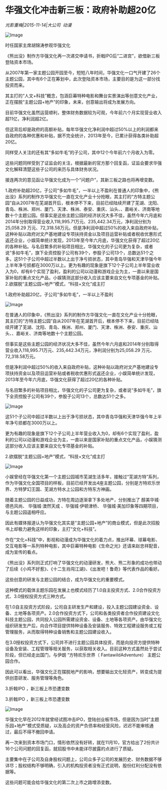 # 华强文化冲击新三板：政府补助超20亿

*光影重梅|2015-11-14|大公司 
                                                动漫*

![Image](http://si1.go2yd.com/get-image/0L0jLUaGdTU)

时任国家主席胡锦涛参观华强文化

《熊出没》制作方华强文化再一次递交申请书，折戟IPO后“二进宫”，欲借新三板登陆资本市场。

从2007年第一家主题公园开园至今，短短八年时间，华强文化一口气开建了26个主题公园，其中有6个正在筹划中，此次登陆资本市场，主要目的是为这一部分找投资而来。

其主打的“人文+科技”概念，包涵巨幕特种电影和舞台实景演出等创意文化产业，正在摆脱“主题公园+地产”的印象，未来，创意输出将成为发展方向。

目前华强文化虽然运营顺利，整体财务数据较为可观，今年前六个月实现营业收入超11亿，净利润超2亿。

但这背后却是政府的高额补贴，每年华强文化净利润中超过50%以上的利润都来自政府的各种优惠和补贴，据不完全统计，2013年至今，已累计获得各类补助超20亿。

同样受人关注的还有其“多如牛毛”的子公司，其中12个今年前六个月收入为零。

这些问题同样受到了证监会的关注，根据最新的官方那个回复函，证监会要求华强文化解释清楚这些子公司的来历与具体财务状况。

接连两次的意见函让华强文化成为一个“问题户”，其新三板之路也将再增变数。

1.政府补助超20亿，子公司“多如牛毛”，一半以上不盈利在普通人的印象中，《熊出没》系列的制作方华强文化一直在文化产业十分抢眼，其主打的“方特主题公园”自从2007年在芜湖首开后，根本停不下来，目前已经陆续开建了芜湖、沈阳、青岛、株洲、郑州、厦门、天津、株洲、泰安、重庆、汕头、、嘉峪关、济南等地数十个主题公园。但事实是这些主题公园的经济状况大多不佳，虽然今年六月底和2014年分别取得营业收入118,995.71万元、235,442.34万元，净利润分别为25,058.29 万元、72,318.58万元。但是净利润中超过50%的收入来自政府补贴，这种补贴以政府对文产基地建设专项扶持资金以及项目运营补贴或者税收优惠形式返还企业，小娱简单统计发现，2013年至今年六月底，华强文化获得了超过20亿的各种补贴。与名目繁多的补贴项目相比，华强文化的子公司更为复杂，或者说“多如牛毛”，旗下全资控股子公司有39个，参股子公司13个，总数达51个之多。这51个子公司中超过半数以上出于净亏损状态，其中青岛华强和天津华强今年上半年净亏损都在3000万以上。更为有趣的现象是旗下12个子公司上半年营业收入为0，却有6个实现了盈利，盈利的公司以动漫和游戏企业为主，一直以来是国家补贴的重点文化产品，小娱猜测这部分收入应该主要来自文化专项基金的补贴。2.欲摆脱“主题公园+地产”模式，“科技+文化”成主打

1.政府补助超20亿，子公司“多如牛毛”，一半以上不盈利

![Image](http://si1.go2yd.com/get-image/0L0jLS9uDAG)

在普通人的印象中，《熊出没》系列的制作方华强文化一直在文化产业十分抢眼，其主打的“方特主题公园”自从2007年在芜湖首开后，根本停不下来，目前已经陆续开建了芜湖、沈阳、青岛、株洲、郑州、厦门、天津、株洲、泰安、重庆、汕头、、嘉峪关、济南等地数十个主题公园。

但事实是这些主题公园的经济状况大多不佳，虽然今年六月底和2014年分别取得营业收入118,995.71万元、235,442.34万元，净利润分别为25,058.29 万元、72,318.58万元。

但是净利润中超过50%的收入来自政府补贴，这种补贴以政府对文产基地建设专项扶持资金以及项目运营补贴或者税收优惠形式返还企业，小娱简单统计发现，2013年至今年六月底，华强文化获得了超过20亿的各种补贴。

与名目繁多的补贴项目相比，华强文化的子公司更为复杂，或者说“多如牛毛”，旗下全资控股子公司有39个，参股子公司13个，总数达51个之多。

![Image](http://si1.go2yd.com/get-image/0L0jLW8nQci)

这51个子公司中超过半数以上出于净亏损状态，其中青岛华强和天津华强今年上半年净亏损都在3000万以上。

更为有趣的现象是旗下12个子公司上半年营业收入为0，却有6个实现了盈利，盈利的公司以动漫和游戏企业为主，一直以来是国家补贴的重点文化产品，小娱猜测这部分收入应该主要来自文化专项基金的补贴。

2.欲摆脱“主题公园+地产”模式，“科技+文化”成主打

![Image](http://si1.go2yd.com/get-image/0L0jLTTYMuu)

小娱曾经在华强文化第一个主题公园城市芜湖生活多年，接触过“芜湖方特”系列，作为华强文化全国项目的样板，目前已经开发出4座主题公园，分别是方特欢乐世界、方特梦幻王国、芜湖方特水上公园和方特东方神画。

随着主题公园的日益成功，方特在周边逐渐拿下多处地产，分别推出了 醇美华城·德邑风尚、 华强城·澳然天成 、华强城·伊顿津桥、 华强城·美加印象等四期项目，与主题公园遥相呼应。

因此有媒体报道认为华强文化其实是“主题公园+地产”的商业模式，但是此次招股书上却极力避免这样的印象，主打“文化+科技”。

作在“文化+科技”中，影视和动漫成为华强文化的着力点，推出环幕、球幕电影、交互电影等一系列特种电影，其中巨幕特种电影《生命之光》还请来赵忠祥配音，成为宣传的看点。

《熊出没》系列则正式打响了华强文化的动漫研发，熊大、熊二形象的成功也带动了后续《小鸡不好惹》、《十二生肖闯江湖》、《出发吧！鲁奇》等代表作品的看好。

这些创意的研发与主题公园的结合，成为华强文化的重要模式。

这种模式的载体主题乐园在发展上也模式经历了1.0自主投资方式、2.0合作投资方式、3.0授权投资方式三种方式。

在1.0自主投资方式阶段，公司自主研发生产和建设，投入主题公园建设资金、设备、土地等各项资产。2.0合作投资方式下，公司和各类投资者合作投资建设文化科技主题公园，共同投入公园所需建设资金、设备、土地等各项资产。由华强文化组织研发生产后，向合作项目提供特种设备及安装服务、特效工程建设服务或工程管理服务，从而取得特种设备销售和主题公园建设收入。

在3.0授权投资方式下，公司并不进行主题公园具体投资，而是向投资方提供特种设备及安装、工程管理等相关服务，以获取相关收入。目前这种方式虽然处于尝试阶段，但已经走出国门，与伊朗 “方特欢乐世界（ FantawildAdventure） 主题公园合作。

因此可以看出，华强文化正在摆脱地产的影响，想要输出文化轻资产，转变成为提供创意研发、服务管理等角色。

3.折戟IPO ，新三板上市恐遭变数

3.折戟IPO ，新三板上市恐遭变数

![Image](http://si1.go2yd.com/get-image/0L0jLQT370i)

华强文化早在2012年就曾经试图冲击IPO，登陆创业板市场，但是因为当时”主题乐园+地产”模式受质疑，以及高企的资产负债率和经营风险，迟迟不能审核通过，最后不得不撤回申请。

再一次来到资本市场门口，情形依然没有好转，就在11月10，官方给出了2份共计16个公司问题的回复函，就招股书中未能详尽披露的点进行了质疑。

主要集中在子公司及自身股权问题上，公司众多子公司的发展历史、财务数据不够详尽；股权结构不够明确，引入的机构投资者没有正式说明，股份红利分配没有依据等。

这些问题可能会给华强文化的第二次上市之路增添变数。

